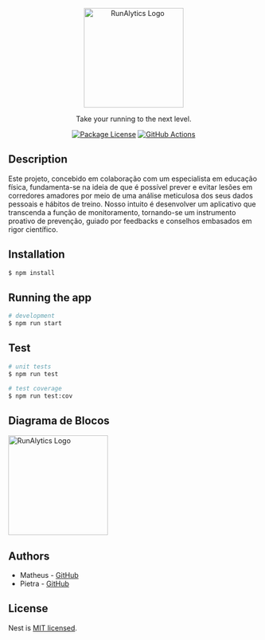 <p align="center">
  <a href="https://github.com/Mathenriques/runalytics-backend-nest/tree/master" target="blank"><img src="https://drive.google.com/file/d/1apTuaawgL0iqi7CIyOcfksWSBn_u_WFX/view?usp=sharing" width="200" alt="RunAlytics Logo" /></a>
</p>

[circleci-image]: https://drive.google.com/file/d/1eZLDCd_rVG5QyHDMwZ-hvtP_bauwegX2/view?usp=sharing
[circleci-url]: https://github.com/Mathenriques/runalytics-backend-nest/tree/master

  <p align="center">Take your running to the next level.</p>
    <p align="center">
<a href="https://www.npmjs.com/~nestjscore" target="_blank"><img src="https://img.shields.io/npm/l/@nestjs/core.svg" alt="Package License" /></a>
<a href="https://github.com/Mathenriques/runalytics-backend-nest/actions" target="_blank"><img src="https://github.com/Mathenriques/runalytics-backend-nest/actions/workflows/main.yml/badge.svg" alt="GitHub Actions" /></a>


## Description
Este projeto, concebido em colaboração com um especialista em educação física, fundamenta-se na ideia de que é possível prever e evitar lesões em corredores amadores por meio de uma análise meticulosa dos seus dados pessoais e hábitos de treino. Nosso intuito é desenvolver um aplicativo que transcenda a função de monitoramento, tornando-se um instrumento proativo de prevenção, guiado por feedbacks e conselhos embasados em rigor científico.

## Installation

```bash
$ npm install
```

## Running the app

```bash
# development
$ npm run start
```

## Test

```bash
# unit tests
$ npm run test

# test coverage
$ npm run test:cov
```

## Diagrama de Blocos

<img src="https://drive.google.com/file/d/1eZLDCd_rVG5QyHDMwZ-hvtP_bauwegX2/view?usp=sharing" width="200" alt="RunAlytics Logo" />

## Authors

- Matheus - [GitHub](https://github.com/Mathenriques)
- Pietra - [GitHub](https://github.com/PietraSantos)

## License

Nest is [MIT licensed](LICENSE).
